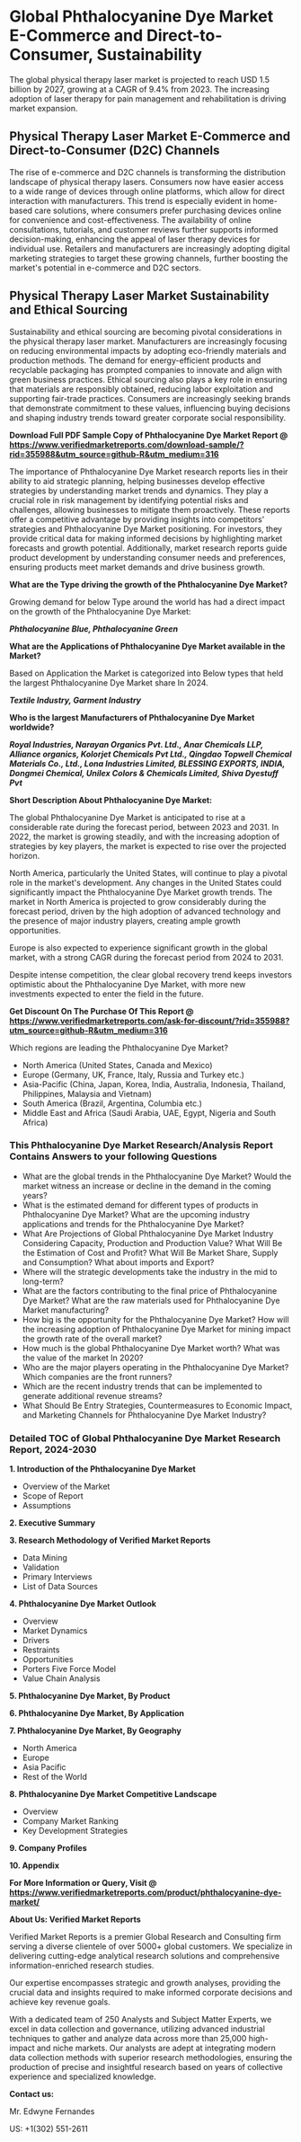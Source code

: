 <h1>Global Phthalocyanine Dye Market E-Commerce and Direct-to-Consumer, Sustainability</h1><p class=""><p>The global physical therapy laser market is projected to reach USD 1.5 billion by 2027, growing at a CAGR of 9.4% from 2023. The increasing adoption of laser therapy for pain management and rehabilitation is driving market expansion.</p><h2>Physical Therapy Laser Market E-Commerce and Direct-to-Consumer (D2C) Channels</h2><p>The rise of e-commerce and D2C channels is transforming the distribution landscape of physical therapy lasers. Consumers now have easier access to a wide range of devices through online platforms, which allow for direct interaction with manufacturers. This trend is especially evident in home-based care solutions, where consumers prefer purchasing devices online for convenience and cost-effectiveness. The availability of online consultations, tutorials, and customer reviews further supports informed decision-making, enhancing the appeal of laser therapy devices for individual use. Retailers and manufacturers are increasingly adopting digital marketing strategies to target these growing channels, further boosting the market's potential in e-commerce and D2C sectors.</p><h2>Physical Therapy Laser Market Sustainability and Ethical Sourcing</h2><p>Sustainability and ethical sourcing are becoming pivotal considerations in the physical therapy laser market. Manufacturers are increasingly focusing on reducing environmental impacts by adopting eco-friendly materials and production methods. The demand for energy-efficient products and recyclable packaging has prompted companies to innovate and align with green business practices. Ethical sourcing also plays a key role in ensuring that materials are responsibly obtained, reducing labor exploitation and supporting fair-trade practices. Consumers are increasingly seeking brands that demonstrate commitment to these values, influencing buying decisions and shaping industry trends toward greater corporate social responsibility.</p></p><p class=""><strong>Download Full PDF Sample Copy of Phthalocyanine Dye Market Report @ <a href="https://www.verifiedmarketreports.com/download-sample/?rid=355988&utm_source=github-R&utm_medium=316" target="_blank">https://www.verifiedmarketreports.com/download-sample/?rid=355988&utm_source=github-R&utm_medium=316</a></strong></p><p>The importance of&nbsp;Phthalocyanine Dye Market research reports lies in their ability to aid strategic planning, helping businesses develop effective strategies by understanding market trends and dynamics. They play a crucial role in risk management by identifying potential risks and challenges, allowing businesses to mitigate them proactively. These reports offer a competitive advantage by providing insights into competitors' strategies and Phthalocyanine Dye Market positioning. For investors, they provide critical data for making informed decisions by highlighting market forecasts and growth potential. Additionally, market research reports guide product development by understanding consumer needs and preferences, ensuring products meet market demands and drive business growth.</p><p><strong>What are the&nbsp;Type driving the growth of the Phthalocyanine Dye Market?</strong></p><p id="" class="">Growing demand for below Type around the world has had a direct impact on the growth of the Phthalocyanine Dye Market:</p><p class=""><em><strong>Phthalocyanine Blue, Phthalocyanine Green</strong></em></p><p class=""><strong>What are the&nbsp;Applications&nbsp;of Phthalocyanine Dye Market available in the Market?</strong></p><p id="" class="">Based on Application the Market is categorized into Below types that held the largest Phthalocyanine Dye Market share In 2024.</p><p class=""><em><strong>Textile Industry, Garment Industry</strong></em></p><p class=""><strong>Who is the largest Manufacturers of Phthalocyanine Dye Market worldwide?</strong></p><p><em><strong>Royal Industries, Narayan Organics Pvt. Ltd., Anar Chemicals LLP, Alliance organics, Kolorjet Chemicals Pvt Ltd., Qingdao Topwell Chemical Materials Co., Ltd., Lona Industries Limited, BLESSING EXPORTS, INDIA, Dongmei Chemical, Unilex Colors & Chemicals Limited, Shiva Dyestuff Pvt</strong></em></p><p id="" class=""><strong>Short Description About Phthalocyanine Dye Market:</strong></p><p>The global Phthalocyanine Dye Market is anticipated to rise at a considerable rate during the forecast period, between 2023 and 2031. In 2022, the market is growing steadily, and with the increasing adoption of strategies by key players, the market is expected to rise over the projected horizon.</p><p>North America, particularly the United States, will continue to play a pivotal role in the market's development. Any changes in the United States could significantly impact the Phthalocyanine Dye Market growth trends. The market in North America is projected to grow considerably during the forecast period, driven by the high adoption of advanced technology and the presence of major industry players, creating ample growth opportunities.</p><p>Europe is also expected to experience significant growth in the global market, with a strong CAGR during the forecast period from 2024 to 2031.</p><p>Despite intense competition, the clear global recovery trend keeps investors optimistic about the Phthalocyanine Dye Market, with more new investments expected to enter the field in the future.</p><p id="" class=""><strong>Get Discount On The Purchase Of This Report @ <a href="https://www.verifiedmarketreports.com/ask-for-discount/?rid=355988?utm_source=github-R&utm_medium=316" target="_blank">https://www.verifiedmarketreports.com/ask-for-discount/?rid=355988?utm_source=github-R&utm_medium=316</a></strong></p><p class="">Which regions are leading the Phthalocyanine Dye Market?</p><ul><li>North America (United States, Canada and Mexico)</li><li>Europe (Germany, UK, France, Italy, Russia and Turkey etc.)</li><li>Asia-Pacific (China, Japan, Korea, India, Australia, Indonesia, Thailand, Philippines, Malaysia and Vietnam)</li><li>South America (Brazil, Argentina, Columbia etc.)</li><li>Middle East and Africa (Saudi Arabia, UAE, Egypt, Nigeria and South Africa)</li></ul><h3 id="" class="">This Phthalocyanine Dye Market Research/Analysis Report Contains Answers to your following Questions</h3><ul><li>What are the global trends in the Phthalocyanine Dye Market? Would the market witness an increase or decline in the demand in the coming years?</li><li>What is the estimated demand for different types of products in Phthalocyanine Dye Market? What are the upcoming industry applications and trends for the Phthalocyanine Dye Market?</li><li>What Are Projections of Global Phthalocyanine Dye Market Industry Considering Capacity, Production and Production Value? What Will Be the Estimation of Cost and Profit? What Will Be Market Share, Supply and Consumption? What about imports and Export?</li><li>Where will the strategic developments take the industry in the mid to long-term?</li><li>What are the factors contributing to the final price of Phthalocyanine Dye Market? What are the raw materials used for Phthalocyanine Dye Market manufacturing?</li><li>How big is the opportunity for the Phthalocyanine Dye Market? How will the increasing adoption of Phthalocyanine Dye Market for mining impact the growth rate of the overall market?</li><li>How much is the global Phthalocyanine Dye Market worth? What was the value of the market In 2020?</li><li>Who are the major players operating in the Phthalocyanine Dye Market? Which companies are the front runners?</li><li>Which are the recent industry trends that can be implemented to generate additional revenue streams?</li><li>What Should Be Entry Strategies, Countermeasures to Economic Impact, and Marketing Channels for Phthalocyanine Dye Market Industry?</li></ul><h3 id="" class="">Detailed TOC of Global Phthalocyanine Dye Market Research Report, 2024-2030</h3><p id="" class=""><strong>1. Introduction of the Phthalocyanine Dye Market</strong></p><ul><li>Overview of the Market</li><li>Scope of Report</li><li>Assumptions</li></ul><p id="" class=""><strong>2. Executive Summary</strong></p><p id="" class=""><strong>3. Research Methodology of Verified Market Reports</strong></p><ul><li>Data Mining</li><li>Validation</li><li>Primary Interviews</li><li>List of Data Sources</li></ul><p id="" class=""><strong>4. Phthalocyanine Dye Market Outlook</strong></p><ul><li>Overview</li><li>Market Dynamics</li><li>Drivers</li><li>Restraints</li><li>Opportunities</li><li>Porters Five Force Model</li><li>Value Chain Analysis</li></ul><p id="" class=""><strong>5. Phthalocyanine Dye Market, By Product</strong></p><p id="" class=""><strong>6. Phthalocyanine Dye Market, By Application</strong></p><p id="" class=""><strong>7. Phthalocyanine Dye Market, By Geography</strong></p><ul><li>North America</li><li>Europe</li><li>Asia Pacific</li><li>Rest of the World</li></ul><p id="" class=""><strong>8. Phthalocyanine Dye Market Competitive Landscape</strong></p><ul><li>Overview</li><li>Company Market Ranking</li><li>Key Development Strategies</li></ul><p id="" class=""><strong>9. Company Profiles</strong></p><p id="" class=""><strong>10. Appendix</strong></p><p id="" class=""><strong>For More Information or Query, Visit @ <a href="https://www.verifiedmarketreports.com/product/phthalocyanine-dye-market/" target="_blank">https://www.verifiedmarketreports.com/product/phthalocyanine-dye-market/</a></strong></p><p id="" class=""><strong>About Us: Verified Market Reports</strong></p><p id="" class="">Verified Market Reports is a premier Global Research and Consulting firm serving a diverse clientele of over 5000+ global customers. We specialize in delivering cutting-edge analytical research solutions and comprehensive information-enriched research studies.</p><p id="" class="">Our expertise encompasses strategic and growth analyses, providing the crucial data and insights required to make informed corporate decisions and achieve key revenue goals.</p><p id="" class="">With a dedicated team of 250 Analysts and Subject Matter Experts, we excel in data collection and governance, utilizing advanced industrial techniques to gather and analyze data across more than 25,000 high-impact and niche markets. Our analysts are adept at integrating modern data collection methods with superior research methodologies, ensuring the production of precise and insightful research based on years of collective experience and specialized knowledge.</p><p id="" class=""><strong>Contact us:</strong></p><p id="" class="">Mr. Edwyne Fernandes</p><p id="" class="">US: +1(302) 551-2611</p>